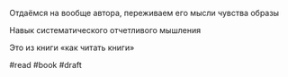 Отдаёмся на вообще автора, переживаем его мысли чувства образы

Навык систематического отчетливого мышления

Это из книги «как читать книги»

#read #book 
#draft